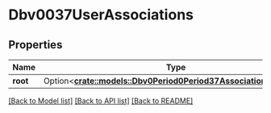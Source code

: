 # Dbv0037UserAssociations

## Properties

Name | Type | Description | Notes
------------ | ------------- | ------------- | -------------
**root** | Option<[**crate::models::Dbv0Period0Period37AssociationShortInfo**](dbv0.0.37_association_short_info.md)> |  | [optional]

[[Back to Model list]](../README.md#documentation-for-models) [[Back to API list]](../README.md#documentation-for-api-endpoints) [[Back to README]](../README.md)


